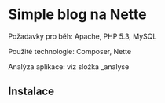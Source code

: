 Simple blog na Nette
====================

Požadavky pro běh: Apache, PHP 5.3, MySQL

Použité technologie: Composer, Nette

Analýza aplikace: viz složka _analyse

Instalace
---------
